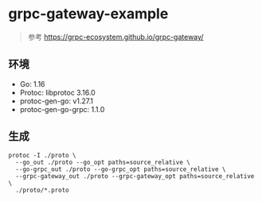 # grpc-gateway-example

>  参考 https://grpc-ecosystem.github.io/grpc-gateway/

## 环境

* Go: 1.16
* Protoc: libprotoc 3.16.0
* protoc-gen-go: v1.27.1
* protoc-gen-go-grpc: 1.1.0

## 生成

```shell
protoc -I ./proto \                                          
  --go_out ./proto --go_opt paths=source_relative \
  --go-grpc_out ./proto --go-grpc_opt paths=source_relative \
  --grpc-gateway_out ./proto --grpc-gateway_opt paths=source_relative \
  ./proto/*.proto
```

